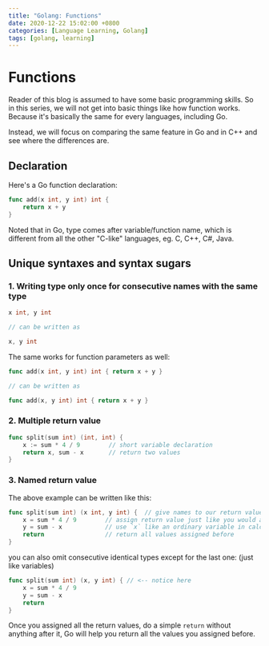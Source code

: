 ```yaml
---
title: "Golang: Functions"
date: 2020-12-22 15:02:00 +0800
categories: [Language Learning, Golang]
tags: [golang, learning]
---
```


# Functions

Reader of this blog is assumed to have some basic programming skills. So in this
series, we will not get into basic things like how function works. Because it's
basically the same for every languages, including Go.

Instead, we will focus on comparing the same feature in Go and in C++ and see where the differences are.

## Declaration

Here's a Go function declaration:
```go
func add(x int, y int) int {
    return x + y
}
```

Noted that in Go, type comes after variable/function name, which is different from all the
other "C-like" languages, eg. C, C++, C#, Java.

## Unique syntaxes and syntax sugars

### 1. Writing type only once for consecutive names with the same type
```go
x int, y int

// can be written as

x, y int
```
The same works for function parameters as well: 
```go
func add(x int, y int) int { return x + y }

// can be written as

func add(x, y int) int { return x + y }
```

### 2. Multiple return value
```go
func split(sum int) (int, int) {
    x := sum * 4 / 9        // short variable declaration
    return x, sum - x       // return two values
}
```
### 3. Named return value
The above example can be written like this:
```go
func split(sum int) (x int, y int) {  // give names to our return values.
    x = sum * 4 / 9        // assign return value just like you would a normal variable
    y = sum - x            // use `x` like an ordinary variable in calculation
    return                 // return all values assigned before
}
```
you can also omit consecutive identical types except for the last one:
(just like variables)
```go
func split(sum int) (x, y int) { // <-- notice here
    x = sum * 4 / 9
    y = sum - x
    return
}
```
Once you assigned all the return values, do a simple `return` without anything
after it, Go will help you return all the values you assigned before.
